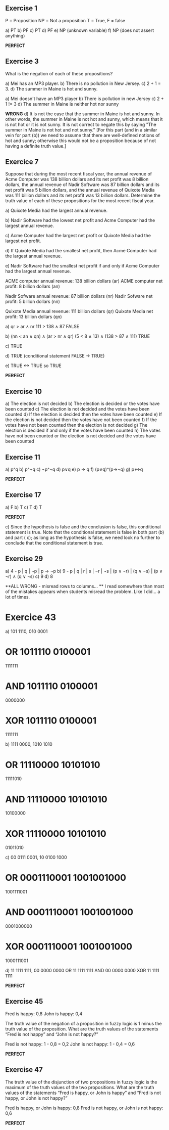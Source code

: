 ## Exercise 1

P = Proposition
NP = Not a proposition
T = True, F = false

a) PT
b) PF
c) PT
d) PF
e) NP (unknown variable)
f) NP (does not assert anything)

**PERFECT**

## Exercise 3
What is the negation of each of these propositions?

a) Mei has an MP3 player.
b) There is no pollution in New Jersey.
c) 2 + 1 = 3.
d) The summer in Maine is hot and sunny.

a) Mei doesn't have an MP3 player
b) There is pollution in new Jersey
c) 2 + 1 != 3
d) The summer in Maine is neither hot nor sunny

**WRONG**
d) It is not the case that the summer in Maine is hot and sunny. In other words, the summer in Maine is not
hot and sunny, which means that it is not hot or it is not sunny. It is not correct to negate this by saying
"The summer in Maine is not hot and not sunny." [For this part (and in a similar vein for part (b)) we need
to assume that there are well-defined notions of hot and sunny; otherwise this would not be a proposition
because of not having a definite truth value.]

## Exercice 7

Suppose that during the most recent fiscal year, the annual revenue of Acme Computer was 138 billion dollars
and its net profit was 8 billion dollars, the annual revenue
of Nadir Software was 87 billion dollars and its net profit
was 5 billion dollars, and the annual revenue of Quixote
Media was 111 billion dollars and its net profit was
13 billion dollars. Determine the truth value of each of
these propositions for the most recent fiscal year.

a) Quixote Media had the largest annual revenue.

b) Nadir Software had the lowest net profit and Acme
Computer had the largest annual revenue.

c) Acme Computer had the largest net profit or Quixote
Media had the largest net profit.

d) If Quixote Media had the smallest net profit, then
Acme Computer had the largest annual revenue.

e) Nadir Software had the smallest net profit if and only
if Acme Computer had the largest annual revenue.

ACME computer annual revenue: 138 billion dollars (ar)
ACME computer net profit: 8 billion dollars (an)

Nadir Sofware annual revenue: 87 billion dollars (nr)
Nadir Sofware net profit: 5 billion dollars (nn)

Quixote Media annual revenue: 111 billion dollars (qr)
Quixote Media net profit: 13 billion dollars (qn)

a) qr > ar ∧ nr 
111 > 138 ∧ 87 FALSE

b) (nn < an ∧ qn) ∧ (ar > nr ∧ qr)
(5 < 8 ∧ 13) ∧ (138 > 87 ∧ 111) TRUE

c) TRUE

d) TRUE (conditional statement FALSE -> TRUE)

e) TRUE <-> TRUE so TRUE

**PERFECT**

## Exercise 10

a) The election is not decided
b) The election is decided or the votes have been counted
c) The election is not decided and the votes have been counted
d) If the election is decided then the votes have been counted
e) If the election is not decided then the votes have not been counted
f) If the votes have not been counted then the election is not decided
g) The election is decided if and only if the votes have been counted
h) The votes have not been counted or the election is not decided and the votes have been counted

## Exercise 11

a) p^q
b) p^¬q
c) ¬p^¬q
d) p∨q
e) p -> q
f) (p∨q)^(p->¬q)
g) p<->q

**PERFECT**

## Exercise 17

a) F
b) T
c) T
d) T

**PERFECT**

c) Since the hypothesis is false and the conclusion is false, this conditional statement is true. Note that the
conditional statement is false in both part (b) and part ( c); as long as the hypothesis is false, we need look
no further to conclude that the conditional statement is true.

## Exercise 29

a) 4 - p | q | ¬p | p → ¬p 
b) 9 - p | q | r | s | ¬r | ¬s | (p ∨ ¬r) | (q ∨ ¬s) | (p ∨ ¬r) ∧ (q ∨ ¬s)
c) 9
d) 8

**ALL WRONG - misread rows to columns... **
I read somewhere than most of the mistakes appears when students misread the problem. Like I did... a lot of times.

# Exercice 43

a) 101 1110, 010 0001

**OR**
1011110
0100001
=======
1111111

**AND**
1011110
0100001
=======
0000000

**XOR**
1011110
0100001
=======
1111111

b) 1111 0000, 1010 1010

**OR**
11110000
10101010
========
11111010

**AND**
11110000
10101010
========
10100000

**XOR**
11110000
10101010
========
01011010

c) 00 0111 0001, 10 0100 1000

**OR**
0001110001
1001001000
==========
1001111001

**AND**
0001110001
1001001000
==========
0001000000

**XOR**
0001110001
1001001000
==========
1000111001

d) 11 1111 1111, 00 0000 0000
OR  11 1111 1111
AND 00 0000 0000
XOR 11 1111 1111

**PERFECT**


## Exercise 45

Fred is happy: 0,8
John is happy: 0,4

The truth value of the negation of a proposition in fuzzy
logic is 1 minus the truth value of the proposition. What
are the truth values of the statements “Fred is not happy”
and “John is not happy?”

Fred is not happy: 1 - 0,8 = 0,2
John is not happy: 1 - 0,4 = 0,6

**PERFECT**

## Exercise 47
The truth value of the disjunction of two propositions in
fuzzy logic is the maximum of the truth values of the two
propositions. What are the truth values of the statements
“Fred is happy, or John is happy” and “Fred is not happy,
or John is not happy?”

Fred is happy, or John is happy: 0,8
Fred is not happy, or John is not happy: 0,6

**PERFECT**
